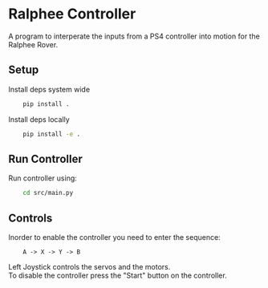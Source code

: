 # Ralphee Controller
A program to interperate the inputs from a PS4 controller into motion for the Ralphee Rover.

## Setup
Install deps system wide
```bash
    pip install .
```
Install deps locally
```bash
    pip install -e .
```

## Run Controller
Run controller using:
```bash
    cd src/main.py
```

## Controls
Inorder to enable the controller you need to enter the sequence:
```
    A -> X -> Y -> B
```
Left Joystick controls the servos and the motors.<br>
To disable the controller press the "Start" button on the controller.
